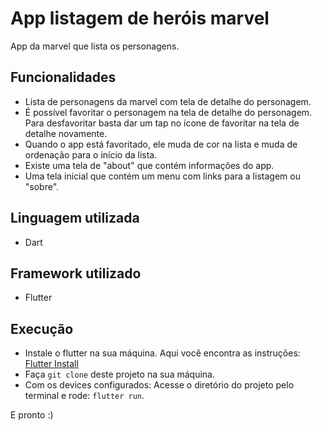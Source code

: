 # App listagem de heróis marvel
App da marvel que lista os personagens.

## Funcionalidades
- Lista de personagens da marvel com tela de detalhe do personagem.
- É possível favoritar o personagem na tela de detalhe do personagem.
  Para desfavoritar basta dar um tap no ícone de favoritar na tela de detalhe novamente.
- Quando o app está favoritado, ele muda de cor na lista e muda de ordenação para o início da lista.
- Existe uma tela de "about" que contém informações do app.
- Uma tela inicial que contém um menu com links para a listagem ou "sobre".

## Linguagem utilizada
- Dart

## Framework utilizado
- Flutter

## Execução
- Instale o flutter na sua máquina. Aqui você encontra as instruções: [Flutter Install](https://flutter.dev/docs/get-started/install)
- Faça ```git clone``` deste projeto na sua máquina.
- Com os devices configurados: 
Acesse o diretório do projeto pelo terminal e rode: ```flutter run```.

E pronto :)

